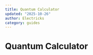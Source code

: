 ```yaml
---
title: Quantum Calculator
updated: "2025-10-26"
author: Electricks
category: guides
---
```


# Quantum Calculator

